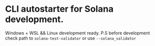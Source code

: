 # CLI autostarter for Solana development. 
Windows + WSL && Linux development ready. 
P.S before development check path to `solana-test-validator` or use `--solana_validator`